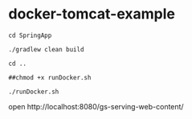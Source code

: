 # docker-tomcat-example

```shell
cd SpringApp

./gradlew clean build

cd ..

##chmod +x runDocker.sh

./runDocker.sh
```

open http://localhost:8080/gs-serving-web-content/